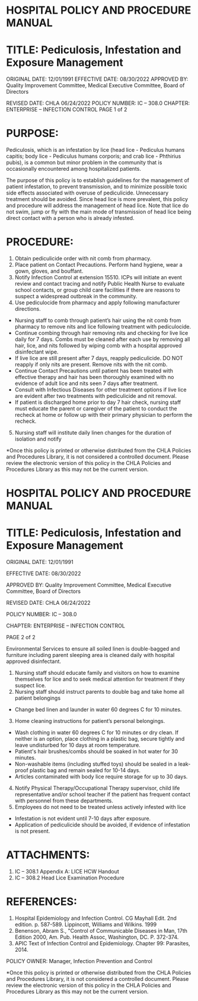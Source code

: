 # HOSPITAL POLICY AND PROCEDURE MANUAL

# TITLE: Pediculosis, Infestation and Exposure Management

ORIGINAL DATE: 12/01/1991 EFFECTIVE DATE: 08/30/2022 APPROVED BY: Quality Improvement Committee, Medical Executive Committee, Board of Directors

REVISED DATE: CHLA 06/24/2022 POLICY NUMBER: IC – 308.0 CHAPTER: ENTERPRISE – INFECTION CONTROL PAGE 1 of 2

# PURPOSE:

Pediculosis, which is an infestation by lice (head lice - Pediculus humans capitis; body lice - Pediculus humans corporis; and crab lice - Phthirius pubis), is a common but minor problem in the community that is occasionally encountered among hospitalized patients.

The purpose of this policy is to establish guidelines for the management of patient infestation, to prevent transmission, and to minimize possible toxic side effects associated with overuse of pediculicide. Unnecessary treatment should be avoided. Since head lice is more prevalent, this policy and procedure will address the management of head lice. Note that lice do not swim, jump or fly with the main mode of transmission of head lice being direct contact with a person who is already infested.

# PROCEDURE:

1. Obtain pediculicide order with nit comb from pharmacy.
2. Place patient on Contact Precautions. Perform hand hygiene, wear a gown, gloves, and bouffant.
3. Notify Infection Control at extension 15510. ICPs will initiate an event review and contact tracing and notify Public Health Nurse to evaluate school contacts, or group child care facilities if there are reasons to suspect a widespread outbreak in the community.
4. Use pediculocide from pharmacy and apply following manufacturer directions.
- Nursing staff to comb through patient’s hair using the nit comb from pharmacy to remove nits and lice following treatment with pediculocide.
- Continue combing through hair removing nits and checking for live lice daily for 7 days. Combs must be cleaned after each use by removing all hair, lice, and nits followed by wiping comb with a hospital approved disinfectant wipe.
- If live lice are still present after 7 days, reapply pediculicide. DO NOT reapply if only nits are present. Remove nits with the nit comb.
- Continue Contact Precautions until patient has been treated with effective therapy and hair has been thoroughly examined with no evidence of adult lice and nits seen 7 days after treatment.
- Consult with Infectious Diseases for other treatment options if live lice are evident after two treatments with pediculicide and nit removal.
- If patient is discharged home prior to day 7 hair check, nursing staff must educate the parent or caregiver of the patient to conduct the recheck at home or follow up with their primary physician to perform the recheck.
5. Nursing staff will institute daily linen changes for the duration of isolation and notify

*Once this policy is printed or otherwise distributed from the CHLA Policies and Procedures Library, it is not considered a controlled document. Please review the electronic version of this policy in the CHLA Policies and Procedures Library as this may not be the current version.
# HOSPITAL POLICY AND PROCEDURE MANUAL

# TITLE: Pediculosis, Infestation and Exposure Management

ORIGINAL DATE: 12/01/1991

EFFECTIVE DATE: 08/30/2022

APPROVED BY: Quality Improvement Committee, Medical Executive Committee, Board of Directors

REVISED DATE: CHLA 06/24/2022

POLICY NUMBER: IC – 308.0

CHAPTER: ENTERPRISE – INFECTION CONTROL

PAGE 2 of 2

Environmental Services to ensure all soiled linen is double-bagged and furniture including parent sleeping area is cleaned daily with hospital approved disinfectant.

1. Nursing staff should educate family and visitors on how to examine themselves for lice and to seek medical attention for treatment if they suspect lice.
2. Nursing staff should instruct parents to double bag and take home all patient belongings
- Change bed linen and launder in water 60 degrees C for 10 minutes.
3. Home cleaning instructions for patient’s personal belongings.
- Wash clothing in water 60 degrees C for 10 minutes or dry clean. If neither is an option, place clothing in a plastic bag, secure tightly and leave undisturbed for 10 days at room temperature.
- Patient's hair brushes/combs should be soaked in hot water for 30 minutes.
- Non-washable items (including stuffed toys) should be sealed in a leak-proof plastic bag and remain sealed for 10-14 days.
- Articles contaminated with body lice require storage for up to 30 days.
4. Notify Physical Therapy/Occupational Therapy supervisor, child life representative and/or school teacher if the patient has frequent contact with personnel from these departments.
5. Employees do not need to be treated unless actively infested with lice
- Infestation is not evident until 7-10 days after exposure.
- Application of pediculicide should be avoided, if evidence of infestation is not present.

# ATTACHMENTS:

1. IC – 308.1 Appendix A: LICE HCW Handout
2. IC – 308.2 Head Lice Examination Procedure

# REFERENCES:

1. Hospital Epidemiology and Infection Control. CG Mayhall Edit. 2nd edition. p. 587-589. Lippincott, Williams and Wilkins. 1999
2. Benenson, Abram S., "Control of Communicable Diseases in Man, 17th Edition 2000, Am. Pub. Health Assoc, Washington, DC. P. 372-374.
3. APIC Text of Infection Control and Epidemiology. Chapter 99: Parasites, 2014.

POLICY OWNER: Manager, Infection Prevention and Control

*Once this policy is printed or otherwise distributed from the CHLA Policies and Procedures Library, it is not considered a controlled document. Please review the electronic version of this policy in the CHLA Policies and Procedures Library as this may not be the current version.